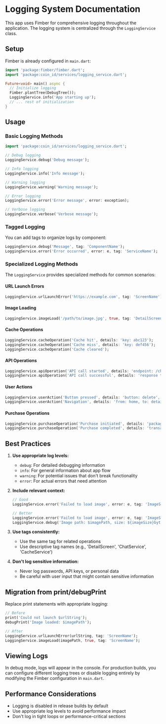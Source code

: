 # Logging System Documentation

This app uses Fimber for comprehensive logging throughout the application. The logging system is centralized through the `LoggingService` class.

## Setup

Fimber is already configured in `main.dart`:

```dart
import 'package:fimber/fimber.dart';
import 'package:coin_id/services/logging_service.dart';

Future<void> main() async {
  // Initialize logging
  Fimber.plantTree(DebugTree());
  LoggingService.info('App starting up');
  // ... rest of initialization
}
```

## Usage

### Basic Logging Methods

```dart
import 'package:coin_id/services/logging_service.dart';

// Debug logging
LoggingService.debug('Debug message');

// Info logging
LoggingService.info('Info message');

// Warning logging
LoggingService.warning('Warning message');

// Error logging
LoggingService.error('Error message', error: exception);

// Verbose logging
LoggingService.verbose('Verbose message');
```

### Tagged Logging

You can add tags to organize logs by component:

```dart
LoggingService.debug('Message', tag: 'ComponentName');
LoggingService.error('Error occurred', error: e, tag: 'ServiceName');
```

### Specialized Logging Methods

The `LoggingService` provides specialized methods for common scenarios:

#### URL Launch Errors

```dart
LoggingService.urlLaunchError('https://example.com', tag: 'ScreenName');
```

#### Image Loading

```dart
LoggingService.imageLoad('/path/to/image.jpg', true, tag: 'DetailScreen');
```

#### Cache Operations

```dart
LoggingService.cacheOperation('Cache hit', details: 'key: abc123');
LoggingService.cacheOperation('Cache miss', details: 'key: def456');
LoggingService.cacheOperation('Cache cleared');
```

#### API Operations

```dart
LoggingService.apiOperation('API call started', details: 'endpoint: /chat');
LoggingService.apiOperation('API call successful', details: 'response time: 1.2s');
```

#### User Actions

```dart
LoggingService.userAction('Button pressed', details: 'button: delete', tag: 'DetailScreen');
LoggingService.userAction('Navigation', details: 'from: home, to: detail');
```

#### Purchase Operations

```dart
LoggingService.purchaseOperation('Purchase initiated', details: 'package: premium');
LoggingService.purchaseOperation('Purchase completed', details: 'transaction: abc123');
```

## Best Practices

1. **Use appropriate log levels:**

   - `debug`: For detailed debugging information
   - `info`: For general information about app flow
   - `warning`: For potential issues that don't break functionality
   - `error`: For actual errors that need attention

2. **Include relevant context:**

   ```dart
   // Good
   LoggingService.error('Failed to load image', error: e, tag: 'ImageService');

   // Better
   LoggingService.error('Failed to load image', error: e, tag: 'ImageService');
   LoggingService.debug('Image path: $imagePath, size: ${imageSize}bytes');
   ```

3. **Use tags consistently:**

   - Use the same tag for related operations
   - Use descriptive tag names (e.g., 'DetailScreen', 'ChatService', 'CacheService')

4. **Don't log sensitive information:**
   - Never log passwords, API keys, or personal data
   - Be careful with user input that might contain sensitive information

## Migration from print/debugPrint

Replace print statements with appropriate logging:

```dart
// Before
print('Could not launch $urlString');
debugPrint('Image loaded: $imagePath');

// After
LoggingService.urlLaunchError(urlString, tag: 'ScreenName');
LoggingService.imageLoad(imagePath, true, tag: 'ScreenName');
```

## Viewing Logs

In debug mode, logs will appear in the console. For production builds, you can configure different logging trees or disable logging entirely by modifying the Fimber configuration in `main.dart`.

## Performance Considerations

- Logging is disabled in release builds by default
- Use appropriate log levels to avoid performance impact
- Don't log in tight loops or performance-critical sections
